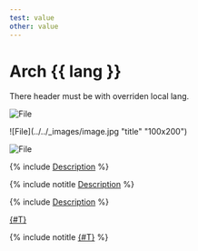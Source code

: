 ```yaml
---
test: value
other: value
---
```


# Arch {{ lang }}
There header must be with overriden local lang.

![File](1)

![File](../../_images/image.jpg "title" "100x200")

![File](file:///Users/3y3k0/doctools/webpack-builder/docs/_images/image.jpg)

{% include [Description](../../_includes/named-include-1.md) %}

{% include notitle [Description](../../_includes/named-include-2.md) %}

{% include [Description](../../_includes/inline-include-1.md#include-1) %}

[{#T}](../gateway/index.md)

{% include notitle [{#T}](../../_includes/inline-include-1.md#include-2) %}

[1]: ../../_images/image.jpg

